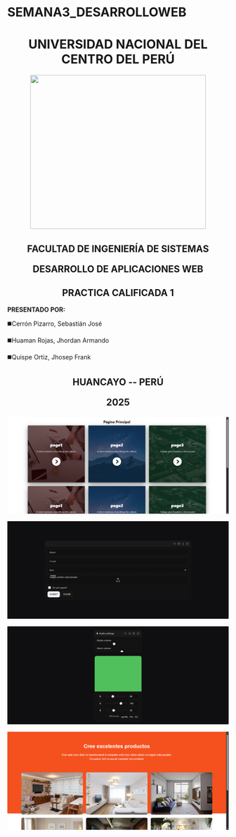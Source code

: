 # SEMANA3_DESARROLLOWEB
<h1 align="center">UNIVERSIDAD NACIONAL DEL CENTRO DEL PERÚ</h1>

<div align="center">   
    <img width="400" height="350" src="https://upload.wikimedia.org/wikipedia/commons/9/92/Escudo_UNCP.png" />
</div>

<h2 align="center">
    <p>FACULTAD DE INGENIERÍA DE SISTEMAS</p>
    <p>DESARROLLO DE APLICACIONES WEB</p>
</h2>

<h2 align="center">
     PRACTICA CALIFICADA 1
</h2>

**PRESENTADO POR:**

◼️Cerrón Pizarro, Sebastián José

◼️Huaman Rojas, Jhordan Armando

◼️Quispe Ortiz, Jhosep Frank 

<h2 align="center">
    <p>HUANCAYO -- PERÚ</p>
    <p>2025</p>
</h2>

![Pagina principal](01.png)

![Pagina principal](02.png)

![Pagina principal](03.png)

![Pagina principal](04.png)
